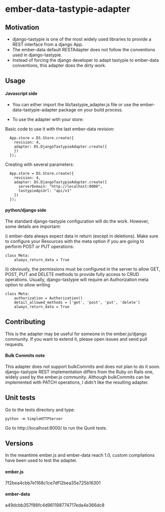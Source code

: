 # ember-data-tastypie-adapter


## Motivation
- django-tastypie is one of the most widely used libraries to provide a REST interface from a django App.
- The ember-data default RESTAdapter does not follow the conventions used in django-tastypie.
- Instead of forcing the django developer to adapt tastypie to ember-data conventions, this adapter does the dirty work.


## Usage

#### Javascript side 

- You can either import the lib/tastypie_adapter.js file or use the ember-data-tastypie-adapter package on your build process.

- To use the adapter with your store:

Basic code to use it with the last ember-data revision:
	
	  App.store = DS.Store.create({
 		revision: 4,
    	adapter: DS.DjangoTastypieAdapter.create({
   		})
  	  });

Creating with several parameters:
	
	  App.store = DS.Store.create({
 		revision: 4,
    	adapter: DS.DjangoTastypieAdapter.create({
    	  serverDomain: "http://localhost:8000",
    	  tastypieApiUrl: "api/v1"
   		})
  	  });


#### python/django side
The standard django-tastypie configuration will do the work. However, some details are important:

i) ember-data always expect data in return (except in deletions). Make sure to configure your Resources with the meta option if you are going to perform POST or PUT operations:


	class Meta:
		always_return_data = True
	
	
ii) obviously, the permissions must be configured in the server to allow GET, POST, PUT and DELETE methods to provide fully access to CRUD operations. Usually, django-tastypie will require an Authorization meta option to allow writing

	class Meta:
        authorization = Authorization()
        detail_allowed_methods = ['get', 'post', 'put', 'delete']
        always_return_data = True



## Contributing
This is the adapter may be useful for someone in the ember.js/django community. If you want to extend it, please open issues and send pull requests.

#### Bulk Commits note
This adapter does not support bulkCommits and does not plan to do it soon. django-tastypie REST implementation differs from the Ruby on Rails one, widely used by the ember.js community. Although bulkCommits can be implemented with PATCH operations, I didn't like the resulting adapter.


## Unit tests
Go to the tests directory and type:

	python -m SimpleHTTPServer
	
Go to http://localhost:8000/ to run the Qunit tests.

## Versions
In the meantime ember.js and ember-data reach 1.0, custom compilations have been used to test the adapter.

#### ember.js
7f2bea4cbb7e1168c1ce7df12bea35e725b16301

#### ember-data
a49dcbb357f86fc4d961198774717eda4e366dc8
